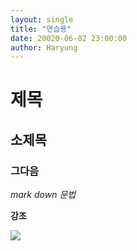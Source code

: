 ```yaml
---
layout: single
title: "연습용"
date: 20020-06-02 23:00:00
author: Haryung
---
```


# 제목

## 소제목

### 그다음

*mark down 문법*

**강조**

![](https://dimg.donga.com/wps/NEWS/IMAGE/2019/11/15/98380742.3.jpg)